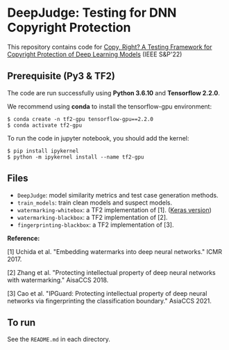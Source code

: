 # DeepJudge: Testing for DNN Copyright Protection 
This repository contains code for [Copy, Right? A Testing Framework for Copyright Protection of Deep Learning Models](https://arxiv.org/abs/2112.05588) (IEEE S&P'22)


## Prerequisite (Py3 & TF2) 
The code are run successfully using **Python 3.6.10** and **Tensorflow 2.2.0**. 

We recommend using **conda** to install the tensorflow-gpu environment:

```shell
$ conda create -n tf2-gpu tensorflow-gpu==2.2.0
$ conda activate tf2-gpu
```

To run the code in jupyter notebook, you should add the kernel: 

```shell
$ pip install ipykernel
$ python -m ipykernel install --name tf2-gpu
```


## Files
- `DeepJudge`: model similarity metrics and test case generation methods.
- `train_models`: train clean models and suspect models.
- `watermarking-whitebox`: a TF2 implementation of [1]. ([Keras version](https://github.com/yu4u/dnn-watermark))
- `watermarking-blackbox`: a TF2 implementation of [2]. 
- `fingerprinting-blackbox`: a TF2 implementation of [3]. 

**Reference:** 

[1] Uchida et al. "Embedding watermarks into deep neural networks." ICMR 2017. 

[2] Zhang et al. "Protecting intellectual property of deep neural networks with watermarking." AisaCCS 2018.

[3] Cao et al. "IPGuard: Protecting intellectual property of deep neural networks via fingerprinting the classification boundary." AsiaCCS 2021.



## To run

See the `README.md` in each directory. 
